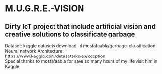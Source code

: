# M.U.G.R.E.-VISION
## Dirty IoT project that include artificial vision and creative solutions to classificate garbage
Dataset: kaggle datasets download -d mostafaabla/garbage-classification<br>
Neural network Architecture:  https://www.kaggle.com/datasets/keras/xception<br>
Special thanks to mostafaabla for save so many hours of my life visit him in Kaggle

